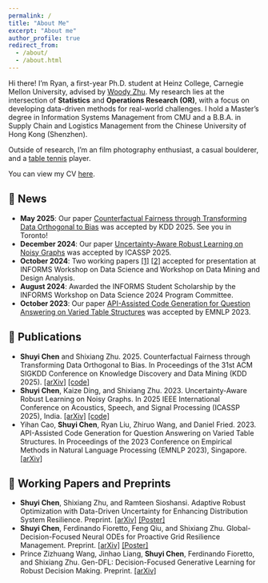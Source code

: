 ```yaml
---
permalink: /
title: "About Me"
excerpt: "About me"
author_profile: true
redirect_from: 
  - /about/
  - /about.html
---
```


Hi there! I’m Ryan, a first-year Ph.D. student at Heinz College, Carnegie Mellon University, advised by [Woody Zhu](https://www.andrew.cmu.edu/user/shixianz/). My research lies at the intersection of **Statistics** and **Operations Research (OR)**, with a focus on developing data-driven methods for real-world challenges. I hold a Master’s degree in Information Systems Management from CMU and a B.B.A. in Supply Chain and Logistics Management from the Chinese University of Hong Kong (Shenzhen).

Outside of research, I’m an film photography enthusiast, a casual boulderer, and a [table tennis](https://usatt.simplycompete.com/userAccount/up/187298?uai=187298&embedded=&max=20) player.

You can view my CV [here](https://drive.google.com/drive/folders/1Rqz1-s_Jgm0AyNlVODXk-rQ7ylQpcxXj?usp=sharing).


## 📣 News<span id="news"></span>
- **May 2025**: Our paper [Counterfactual Fairness through Transforming Data Orthogonal to Bias](https://arxiv.org/abs/2403.17852) was accepted by KDD 2025. See you in Toronto!
- **December 2024**: Our paper [Uncertainty-Aware Robust Learning on Noisy Graphs](https://arxiv.org/abs/2306.08210) was accepted by ICASSP 2025.
- **October 2024**: Two working papers [[1]](https://arxiv.org/abs/2403.17852) [[2]](https://arxiv.org/abs/2502.18321) accepted for presentation at INFORMS Workshop on Data Science and Workshop on Data Mining and Design Analysis.
- **August 2024**: Awarded the INFORMS Student Scholarship by the INFORMS Workshop on Data Science 2024 Program Committee.
- **October 2023**: Our paper [API-Assisted Code Generation for Question Answering on Varied Table Structures](https://arxiv.org/abs/2310.14687) was accepted by EMNLP 2023.


## 📄 Publications<span id="conferences-and-workshops"></span>
- **Shuyi Chen** and Shixiang Zhu. 2025. Counterfactual Fairness through Transforming Data Orthogonal to Bias. In Proceedings of the 31st ACM SIGKDD Conference on Knowledge Discovery and Data Mining (KDD 2025). [[arXiv]](https://arxiv.org/pdf/2403.17852) [[code]](https://github.com/ryanmaomaomao/orthogonal_fairness/tree/main)
- **Shuyi Chen**, Kaize Ding, and Shixiang Zhu. 2023. Uncertainty-Aware Robust Learning on Noisy Graphs. In 2025 IEEE International Conference on Acoustics, Speech, and Signal Processing (ICASSP 2025), India. [[arXiv]](https://arxiv.org/pdf/2306.08210) [[code]](https://github.com/ryanmaomaomao/drgnn)
- Yihan Cao, **Shuyi Chen**, Ryan Liu, Zhiruo Wang, and Daniel Fried. 2023. API-Assisted Code Generation for Question Answering on Varied Table Structures. In Proceedings of the 2023 Conference on Empirical Methods in Natural Language Processing (EMNLP 2023), Singapore. [[arXiv]](https://arxiv.org/pdf/2310.14687)


## 🔬 Working Papers and Preprints<span id="wip"></span>
- **Shuyi Chen**, Shixiang Zhu, and Ramteen Sioshansi. Adaptive Robust Optimization with Data-Driven Uncertainty for Enhancing Distribution System Resilience. Preprint. [[arXiv]](https://arxiv.org/pdf/2505.11627) [[Poster]](https://drive.google.com/file/d/1WF2iwiotymcNVmZvlpZG2MITM7gphiq8/view?usp=sharing)
- **Shuyi Chen**, Ferdinando Fioretto, Feng Qiu, and Shixiang Zhu. Global-Decision-Focused Neural ODEs for Proactive Grid Resilience Management. Preprint. [[arXiv]](https://arxiv.org/abs/2502.18321) [[Poster]](https://drive.google.com/file/d/1LOsFhdVyQrI0-SNZwc_hedCdbJpejGpi/view?usp=sharing)
- Prince Zizhuang Wang, Jinhao Liang, **Shuyi Chen**, Ferdinando Fioretto, and Shixiang Zhu. Gen-DFL: Decision-Focused Generative Learning for Robust Decision Making. Preprint. [[arXiv]](https://arxiv.org/pdf/2502.05468)
